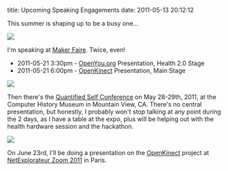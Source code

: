 title: Upcoming Speaking Engagements
date: 2011-05-13 20:12:12 

This summer is shaping up to be a busy one...

![](http://images.nonpolynomial.com/openyou.org/blog/2011-05-13-upcoming-speaking-engagements/makerfaire.gif)

I'm speaking at [Maker Faire][1]. Twice, even!

- 2011-05-21 3:30pm - [OpenYou.org][5] Presentation, Health 2.0 Stage
- 2011-05-21 6:00pm - [OpenKinect][3] Presentation, Main Stage

![](http://images.nonpolynomial.com/openyou.org/blog/2011-05-13-upcoming-speaking-engagements/qs_conf.png)

Then there's the [Quantified Self Conference][2] on May 28-29th,
2011, at the Computer History Museum in Mountain View, CA. There's no
central presentation, but honestly, I probably won't stop talking at
any point during the 2 days, as I have a table at the expo, plus will
be helping out with the health hardware session and the hackathon.

![](http://images.nonpolynomial.com/openyou.org/blog/2011-05-13-upcoming-speaking-engagements/netexplore_zoom.jpg)

On June 23rd, I'll be doing a presentation on the [OpenKinect][3]
project at [NetExplorateur Zoom 2011][4] in Paris.

[1]: http://www.makerfaire.com
[2]: http://quantifiedself.com/conference
[3]: http://www.openkinect.org
[4]: http://en.www.netexplorateur.org/
[5]: http://www.openyou.org
